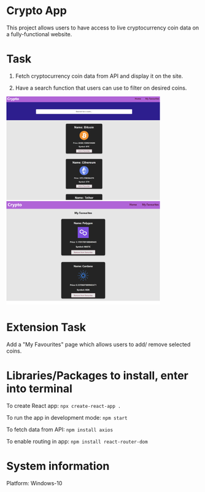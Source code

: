 # Crypto App
This project allows users to have access to live cryptocurrency coin data on a fully-functional website.

# Task
1. Fetch cryptocurrency coin data from API and display it on the site.

2. Have a search function that users can use to filter on desired coins.

<img src="https://raw.githubusercontent.com/yichen101/Cryptoapp/main/images/Homepage.png" width="400" height="270"> <img src="https://raw.githubusercontent.com/yichen101/Cryptoapp/main/images/Favouritespage.png" width="400" height="270">

# Extension Task
Add a "My Favourites" page which allows users to add/ remove selected coins.

# Libraries/Packages to install, enter into terminal
To create React app: `npx create-react-app .`

To run the app in development mode: `npm start` 

To fetch data from API: `npm install axios`

To enable routing in app: `npm install react-router-dom`

# System information
Platform: Windows-10
